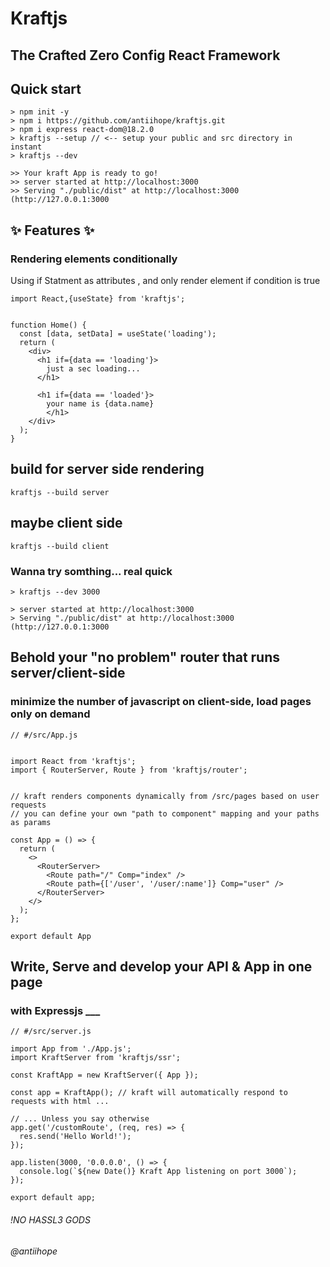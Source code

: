 # Kraftjs

## The Crafted Zero Config React Framework

## Quick start

```
> npm init -y
> npm i https://github.com/antiihope/kraftjs.git
> npm i express react-dom@18.2.0
> kraftjs --setup // <-- setup your public and src directory in instant
> kraftjs --dev

>> Your kraft App is ready to go!
>> server started at http://localhost:3000
>> Serving "./public/dist" at http://localhost:3000 (http://127.0.0.1:3000
```

## ✨ Features ✨

### Rendering elements conditionally

Using if Statment as attributes , and only render element if condition is true

```
import React,{useState} from 'kraftjs';


function Home() {
  const [data, setData] = useState('loading');
  return (
    <div>
      <h1 if={data == 'loading'}>
        just a sec loading...
      </h1>

      <h1 if={data == 'loaded'}>
        your name is {data.name}
        </h1>
    </div>
  );
}

```

## build for server side rendering

```
kraftjs --build server
```

## maybe client side

```
kraftjs --build client
```

### Wanna try somthing... real quick

```
> kraftjs --dev 3000

> server started at http://localhost:3000
> Serving "./public/dist" at http://localhost:3000 (http://127.0.0.1:3000
```

## Behold your "no problem" router that runs server/client-side

### minimize the number of javascript on client-side, load pages only on demand

```
// #/src/App.js


import React from 'kraftjs';
import { RouterServer, Route } from 'kraftjs/router';


// kraft renders components dynamically from /src/pages based on user requests
// you can define your own "path to component" mapping and your paths as params

const App = () => {
  return (
    <>
      <RouterServer>
        <Route path="/" Comp="index" />
        <Route path={['/user', '/user/:name']} Comp="user" />
      </RouterServer>
    </>
  );
};

export default App
```

## Write, Serve and develop your API & App in one page

### with Expressjs \_\_\_

```
// #/src/server.js

import App from './App.js';
import KraftServer from 'kraftjs/ssr';

const KraftApp = new KraftServer({ App });

const app = KraftApp(); // kraft will automatically respond to requests with html ...

// ... Unless you say otherwise
app.get('/customRoute', (req, res) => {
  res.send('Hello World!');
});

app.listen(3000, '0.0.0.0', () => {
  console.log(`${new Date()} Kraft App listening on port 3000`);
});

export default app;
```

###### !NO HASSL3 GODS

###### @antiihope

```

```

